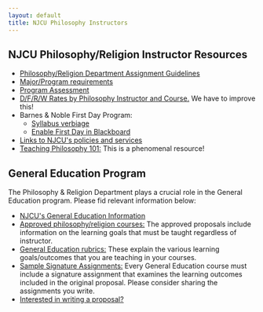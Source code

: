 ```yaml
---
layout: default
title: NJCU Philosophy Instructors
---
```


## NJCU Philosophy/Religion Instructor Resources


+ [Philosophy/Religion Department Assignment Guidelines](assignment.pdf)
+ [Major/Program requirements](https://catalog.njcu.edu/undergraduate/arts-sciences/philosophy-religion/#programstext)
+ [Program Assessment](Program)
+ [D/F/R/W Rates by Philosophy Instructor and Course.](dfw.pdf) We have to  improve this!
+ Barnes & Noble First Day Program:
	+ [Syllabus verbiage](bsylb.docx)
	+ [Enable First Day in Blackboard](firstBB.docx)
+ [Links to NJCU's policies and services](links.pdf) 
+ [Teaching Philosophy 101:](http://www.teachphilosophy101.org) This is a phenomenal resource!


## General Education Program

The Philosophy & Religion Department plays a crucial role in the General Education program. Please fid relevant information below: 

+ [NJCU's General Education Information](https://catalog.njcu.edu/search/?search=general+education)
+ [Approved philosophy/religion courses:](Approved) The approved proposals include information on the learning goals that must be taught regardless of instructor.
+ [General Education rubrics:](Rubrics) These explain the various learning goals/outcomes that you are teaching in your courses. 
+ [Sample Signature Assignments:](Sig) Every General Education course must include a signature assignment that examines the learning outcomes included in the original proposal. Please consider sharing the assignments you write. 
+ [Interested in writing a proposal?](Proposal)



